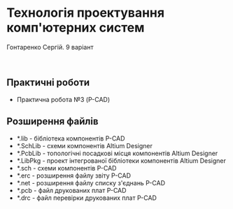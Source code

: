 # Технологія проектування комп'ютерних систем</br>
<p>Гонтаренко Сергій. 9 варіант</p></br>
<h2>Практичні роботи</h2>
<ul>
  <li>Практична робота №3 (P-CAD)</li>
</ul>
<h2>Розширення файлів</h2>
<ul>
  <li>*.lib - бібліотека компонентів P-CAD</li>
  <li>*.SchLib - схеми компонентів Altium Designer</li>
  <li>*.PcbLib - топологічні посадкові місця компонентів Altium Designer</li>
  <li>*.LibPkg - проект інтегрованої бібліотеки компонентів Altium Designer</li>
  <li>*.sch - схеми компонентів P-CAD</li>
  <li>*.erc - розширення файлу звіту P-CAD</li>
  <li>*.net - розширення файлу списку з'єднань P-CAD</li>
  <li>*.pcb - файл друкованих плат P-CAD</li>
  <li>*.drc - файл перевірки друкованих плат P-CAD</li>
</ul>

